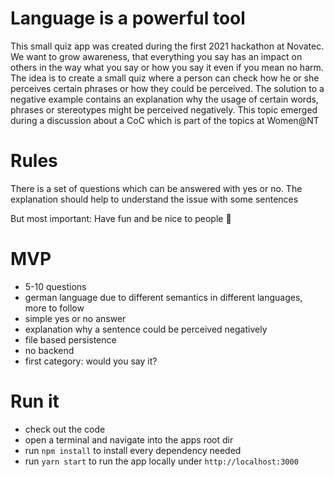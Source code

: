 # Language is a powerful tool
This small quiz app was created during the first 2021 hackathon at Novatec. We want to grow awareness, that everything you say has an impact on others in the way what you say or how you say it even if you mean no harm. The idea is to create a small quiz where a person can check how he or she perceives certain phrases or how they could be perceived. The solution to a negative example contains an explanation why the usage of certain words, phrases or stereotypes might be perceived negatively. This topic emerged during a discussion about a CoC which is part of the topics at Women@NT

# Rules
There is a set of questions which can be answered with yes or no. The explanation should help to understand the issue with some sentences

But most important: Have fun and be nice to people 🧡

# MVP
- 5-10 questions
- german language due to different semantics in different languages, more to follow
- simple yes or no answer
- explanation why a sentence could be perceived negatively
- file based persistence
- no backend
- first category: would you say it?

# Run it
- check out the code
- open a terminal and navigate into the apps root dir
- run `npm install` to install every dependency needed
- run `yarn start` to run the app locally under `http://localhost:3000`